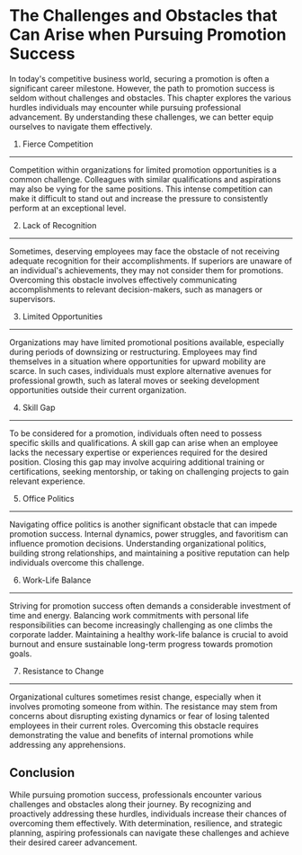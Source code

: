 The Challenges and Obstacles that Can Arise when Pursuing Promotion Success
====================================================================================



In today's competitive business world, securing a promotion is often a significant career milestone. However, the path to promotion success is seldom without challenges and obstacles. This chapter explores the various hurdles individuals may encounter while pursuing professional advancement. By understanding these challenges, we can better equip ourselves to navigate them effectively.

1. Fierce Competition
---------------------

Competition within organizations for limited promotion opportunities is a common challenge. Colleagues with similar qualifications and aspirations may also be vying for the same positions. This intense competition can make it difficult to stand out and increase the pressure to consistently perform at an exceptional level.

2. Lack of Recognition
----------------------

Sometimes, deserving employees may face the obstacle of not receiving adequate recognition for their accomplishments. If superiors are unaware of an individual's achievements, they may not consider them for promotions. Overcoming this obstacle involves effectively communicating accomplishments to relevant decision-makers, such as managers or supervisors.

3. Limited Opportunities
------------------------

Organizations may have limited promotional positions available, especially during periods of downsizing or restructuring. Employees may find themselves in a situation where opportunities for upward mobility are scarce. In such cases, individuals must explore alternative avenues for professional growth, such as lateral moves or seeking development opportunities outside their current organization.

4. Skill Gap
------------

To be considered for a promotion, individuals often need to possess specific skills and qualifications. A skill gap can arise when an employee lacks the necessary expertise or experiences required for the desired position. Closing this gap may involve acquiring additional training or certifications, seeking mentorship, or taking on challenging projects to gain relevant experience.

5. Office Politics
------------------

Navigating office politics is another significant obstacle that can impede promotion success. Internal dynamics, power struggles, and favoritism can influence promotion decisions. Understanding organizational politics, building strong relationships, and maintaining a positive reputation can help individuals overcome this challenge.

6. Work-Life Balance
--------------------

Striving for promotion success often demands a considerable investment of time and energy. Balancing work commitments with personal life responsibilities can become increasingly challenging as one climbs the corporate ladder. Maintaining a healthy work-life balance is crucial to avoid burnout and ensure sustainable long-term progress towards promotion goals.

7. Resistance to Change
-----------------------

Organizational cultures sometimes resist change, especially when it involves promoting someone from within. The resistance may stem from concerns about disrupting existing dynamics or fear of losing talented employees in their current roles. Overcoming this obstacle requires demonstrating the value and benefits of internal promotions while addressing any apprehensions.

Conclusion
----------

While pursuing promotion success, professionals encounter various challenges and obstacles along their journey. By recognizing and proactively addressing these hurdles, individuals increase their chances of overcoming them effectively. With determination, resilience, and strategic planning, aspiring professionals can navigate these challenges and achieve their desired career advancement.
